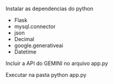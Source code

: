 Instalar as dependencias do python
* Flask
* mysql.connector
* json
* Decimal
* google.generativeai 
* Datetime

Incluir a API do GEMINI no arquivo app.py

Executar na pasta python app.py
